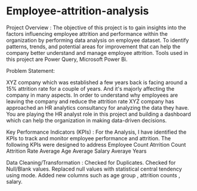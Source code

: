 # Employee-attrition-analysis

Project Overview :
The objective of this project is to gain insights into the factors influencing employee attrition and performance within the organization by performing data analysis on employee dataset.
To identify patterns, trends, and potential areas for improvement that can help the company better understand and manage employee attrition.
Tools used in this project are Power Query, Microsoft Power Bi.

Problem Statement:

XYZ company which was established a few years back is facing around a 15% attrition rate for
a couple of years. And it's majorly affecting the company in many aspects. In order to
understand why employees are leaving the company and reduce the attrition rate XYZ
company has approached an HR analytics consultancy for analyzing the data they have. You
are playing the HR analyst role in this project and building a dashboard which can help the
organization in making data-driven decisions.

Key Performance Indicators (KPIs) :
For the Analysis, I have identified the KPIs to track and monitor employee performance and attrition. The following KPIs were designed to address
Employee Count
Atrrition Count
Attrition Rate
Average Age
Average Salary
Averaye Years

Data Cleaning/Transformation :
Checked for Duplicates.
Checked for Null/Blank values.
Replaced null values with statistical central tendency using mode.
Added new columns such as age group , attrition counts , salary.
